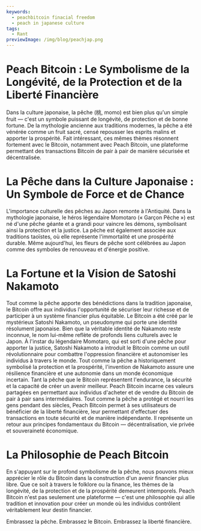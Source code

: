 ```yaml
---
keywords:
  - peachbitcoin finacial freedom
  - peach in japanese culture
tags:
  - Rant
previewImage: /img/blog/peachjap.png
---
```


# Peach Bitcoin : Le Symbolisme de la Longévité, de la Protection et de la Liberté Financière
Dans la culture japonaise, la pêche (桃, momo) est bien plus qu'un simple fruit — c'est un symbole puissant de longévité, de protection et de bonne fortune. De la mythologie ancienne aux traditions modernes, la pêche a été vénérée comme un fruit sacré, censé repousser les esprits malins et apporter la prospérité. Fait intéressant, ces mêmes thèmes résonnent fortement avec le Bitcoin, notamment avec Peach Bitcoin, une plateforme permettant des transactions Bitcoin de pair à pair de manière sécurisée et décentralisée.

# La Pêche dans la Culture Japonaise : Un Symbole de Force et de Chance

L'importance culturelle des pêches au Japon remonte à l'Antiquité. Dans la mythologie japonaise, le héros légendaire Momotaro (« Garçon Pêche ») est né d'une pêche géante et a grandi pour vaincre les démons, symbolisant ainsi la protection et la justice. La pêche est également associée aux traditions taoïstes, où elle représente l'immortalité et une prospérité durable. Même aujourd'hui, les fleurs de pêche sont célébrées au Japon comme des symboles de renouveau et d'énergie positive.

# La Fortune et la Vision de Satoshi Nakamoto

Tout comme la pêche apporte des bénédictions dans la tradition japonaise, le Bitcoin offre aux individus l'opportunité de sécuriser leur richesse et de participer à un système financier plus équitable. Le Bitcoin a été créé par le mystérieux Satoshi Nakamoto, un pseudonyme qui porte une identité résolument japonaise. Bien que la véritable identité de Nakamoto reste inconnue, le nom lui-même reflète de profonds liens culturels avec le Japon. À l'instar du légendaire Momotaro, qui est sorti d'une pêche pour apporter la justice, Satoshi Nakamoto a introduit le Bitcoin comme un outil révolutionnaire pour combattre l'oppression financière et autonomiser les individus à travers le monde.
Tout comme la pêche a historiquement symbolisé la protection et la prospérité, l'invention de Nakamoto assure une résilience financière et une autonomie dans un monde économique incertain. Tant la pêche que le Bitcoin représentent l'endurance, la sécurité et la capacité de créer un avenir meilleur. Peach Bitcoin incarne ces valeurs partagées en permettant aux individus d'acheter et de vendre du Bitcoin de pair à pair sans intermédiaires. Tout comme la pêche a protégé et nourri les gens pendant des siècles, Peach Bitcoin permet à ses utilisateurs de bénéficier de la liberté financière, leur permettant d'effectuer des transactions en toute sécurité et de manière indépendante. Il représente un retour aux principes fondamentaux du Bitcoin — décentralisation, vie privée et souveraineté économique.

# La Philosophie de Peach Bitcoin

En s'appuyant sur le profond symbolisme de la pêche, nous pouvons mieux apprécier le rôle du Bitcoin dans la construction d'un avenir financier plus libre. Que ce soit à travers le folklore ou la finance, les thèmes de la longévité, de la protection et de la prospérité demeurent intemporels. Peach Bitcoin n'est pas seulement une plateforme — c'est une philosophie qui allie tradition et innovation pour créer un monde où les individus contrôlent véritablement leur destin financier.

Embrassez la pêche. Embrassez le Bitcoin. Embrassez la liberté financière.
